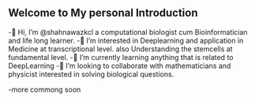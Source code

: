 ## Welcome to My personal Introduction

-👋 Hi, I’m @shahnawazkcl a computational biologist cum Bioinformatician and life long learner.
-👀 I’m interested in Deeplearning and application in Medicine at transcriptional level. also Understanding the stemcells at fundamental level.
-🌱 I’m currently learning anything that is related to DeepLearning
-💞️ I’m looking to collaborate with mathematicians and physicist interested in solving biological questions.

-more commong soon
